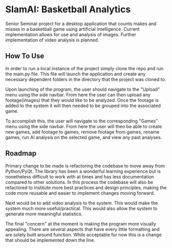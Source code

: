 # SlamAI: Basketball Analytics
Senior Seminar project for a desktop application that counts makes and misses in a basketball game using artificial intelligence. Current implementation allows for use and analysis of images. Further implementation of video analysis is planned. 

## How To Use
In order to run a local instance of the project simply clone the repo and run the main.py file. This file will launch the application and create any necessary dependent folders in the directory that the project was cloned to.

Upon launching of the program, the user should navigate to the "Upload" menu using the side navbar. From here the user can then upload any footage(images) that they would like to be analyzed. Once the footage is added to the system it will then needed to be grouped into the associated game.

To accomplish this, the user will navigate to the corresponding "Games" menu using the side navbar. From here the user will then be able to create new games, add footage to games, remove footage from games, rename games, run AI analysis on the selected game, and view any past analyses.

## Roadmap
Primary change to be made is refactoring the codebase to move away from Python/PyQt. The library has been a wonderful learning experience but is nonetheless difficult to work with at times and has less documentation compared to other solutions. In this process the codebase will also be refactored to institute more best practices and design principles, making the code more reusable and easier to implement changes moving forward.

Next would be to add video analysis to the system. This would make the system much more useful/practical. This would also allow the system to generate more meaningful statistics.

The final "concern" at the moment is making the program more visually appealing. There are several aspects that have every little formatting and are solely built around function. While acceptable for now this is a change that should be implemented down the line.
